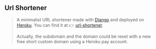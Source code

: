 ## Url Shortener

> A minimalist URL shortener made with [Django](https://github.com/django/django) and deployed on [Heroku](https://www.heroku.com/).
> You can find it at 👉 [url-shortener](https://urlshortsc.herokuapp.com/).
> 
> Actually, the subdomain and the domain could be reset with a new free short custom domain using a Heroku pay account.
